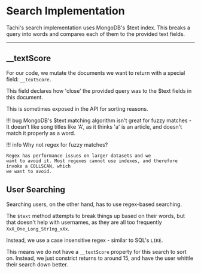 # Search Implementation

Tachi's search implementation uses MongoDB's $text index. This breaks a query into words
and compares each of them to the provided text fields.

*****

## __textScore

For our code, we mutate the documents we want to return with a special field: `__textScore`.

This field declares how 'close' the provided query was to the $text fields in this document.

This is sometimes exposed in the API for sorting reasons.

!!! bug
	MongoDB's $text matching algorithm isn't great for fuzzy matches - It doesn't
	like song titles like 'A', as it thinks 'a' is an article, and doesn't match it properly as
	a word.

!!! info
	Why not regex for fuzzy matches?
	
	Regex has performance issues on larger datasets and we
	want to avoid it. Most regexes cannot use indexes, and therefore invoke a COLLSCAN, which
	we want to avoid.

## User Searching

Searching users, on the other hand, has to use regex-based
searching.

The `$text` method attempts to break things up based on their
words, but that doesn't help with usernames, as they are all
too frequently `XxX_One_Long_Str1ng_xXx`.

Instead, we use a case insensitive regex - similar to SQL's
`LIKE`.

This means we do not have a `__textScore` property for this
search to sort on. Instead, we just constrict returns to
around 15, and have the user whittle their search down
better.
